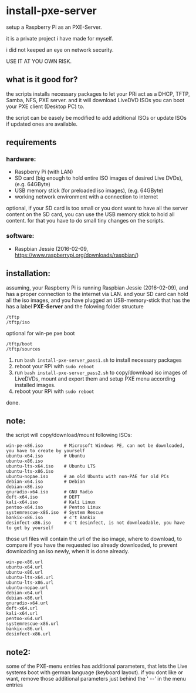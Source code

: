 # install-pxe-server
setup a Raspberry Pi as an PXE-Server.

it is a private project i have made for myself.

i did not keeped an eye on network security.

USE IT AT YOU OWN RISK.

## what is it good for?
the scripts installs necessary packages to let your PRi act as a DHCP, TFTP, Samba, NFS, PXE server.
and it will download LiveDVD ISOs you can boot your PXE client (Desktop PC) to.

the script can be easely be modified to add additional ISOs or update ISOs if updated ones are available.


## requirements
### hardware:
- Raspberry Pi (with LAN)
- SD card (big enough to hold entire ISO images of desired Live DVDs), (e.g. 64GByte)
- USB memory stick (for preloaded iso images), (e.g. 64GByte)
- working network environment with a connection to internet

optional, if your SD card is too small or you dont want to have all the server content on the SD card, you can use the USB memory stick to hold all content. for that you have to do small tiny changes on the scripts.

### software:
- Raspbian Jessie (2016-02-09, https://www.raspberrypi.org/downloads/raspbian/)

## installation:
assuming, your Raspberry Pi is running Raspbian Jessie (2016-02-09),
and has a proper connection to the internet via LAN.
and your SD card can hold all the iso images,
and you have plugged an USB-memory-stick that has the has a label **PXE-Server**
and the folowing folder structure
```
/tftp
/tftp/iso
```

optional for win-pe pxe boot
```
/tftp/boot
/tftp/sources
```

1. run `bash install-pxe-server_pass1.sh` to install necessary packages
2. reboot your RPi with `sudo reboot`
3. run `bash install-pxe-server_pass2.sh` to copy/download iso images of LiveDVDs, mount and export them and setup PXE menu according installed images.
4. reboot your RPi with `sudo reboot`

done.
## note:
the script will copy/download/mount following ISOs:
```
win-pe-x86.iso        # Microsoft Windows PE, can not be downloaded, you have to create by yourself
ubuntu-x64.iso        # Ubuntu
ubuntu-x86.iso
ubuntu-lts-x64.iso    # Ubuntu LTS
ubuntu-lts-x86.iso
ubuntu-nopae.iso      # an old Ubuntu with non-PAE for old PCs
debian-x64.iso        # Debian
debian-x86.iso
gnuradio-x64.iso      # GNU Radio
deft-x64.iso          # DEFT
kali-x64.iso          # Kali Linux
pentoo-x64.iso        # Pentoo Linux
systemrescue-x86.iso  # System Rescue
bankix-x86.iso        # c't Bankix
desinfect-x86.iso     # c't desinfect, is not downloadable, you have to get by yourself
```

those url files will contain the url of the iso image, where to download, to compare if you have the requested iso already downloaded, to prevent downloading an iso newly, when it is done already.
```
win-pe-x86.url
ubuntu-x64.url
ubuntu-x86.url
ubuntu-lts-x64.url
ubuntu-lts-x86.url
ubuntu-nopae.url
debian-x64.url
debian-x86.url
gnuradio-x64.url
deft-x64.url
kali-x64.url
pentoo-x64.url
systemrescue-x86.url
bankix-x86.url
desinfect-x86.url
```
## note2:
some of the PXE-menu entries has additional parameters, that lets the Live systems boot with german language (keyboard layout).
if you dont like or want, remove those additional parameters just behind the ' --' in the menu entries
